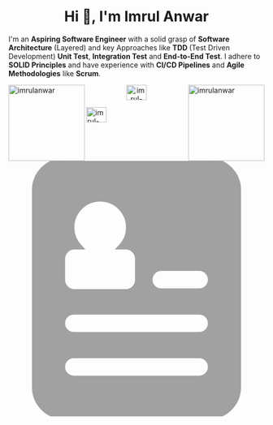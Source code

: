 


<h1 align="center">Hi 👋, I'm Imrul Anwar</h1>
<p>
I'm an <strong>Aspiring Software Engineer</strong> with a solid grasp of <strong>Software Architecture</strong> (Layered) and key Approaches like <strong>TDD </strong>(Test Driven Development) <strong>Unit Test</strong>, <strong>Integration Test</strong> and <strong>End-to-End Test</strong>. I adhere to <strong>SOLID Principles</strong> and have experience with <strong>CI/CD Pipelines</strong> and <strong>Agile Methodologies</strong> like <strong>Scrum</strong>.
</p>

<img src="https://github-readme-stats.vercel.app/api/top-langs?username=imrulanwar&show_icons=true&locale=en&layout=compact" alt="imrulanwar" width="auto" height="150" align="left" />
<img src="https://github-readme-streak-stats.herokuapp.com/?user=imrulanwar&" alt="imrulanwar" width="auto" height="150" align="right" />

<p align="center">
<a href="https://linkedin.com/in/imrul-anwar-3aa233218" target="blank"><img align="center" src="https://raw.githubusercontent.com/rahuldkjain/github-profile-readme-generator/master/src/images/icons/Social/linked-in-alt.svg" alt="imrul-anwar-3aa233218" height="30" width="40" /></a>

<a href="https://linkedin.com/in/imrul-anwar-3aa233218" target="blank"><img align="center" src="https://raw.githubusercontent.com/rahuldkjain/github-profile-readme-generator/master/src/images/icons/Social/linked-in-alt.svg" alt="imrul-anwar-3aa233218" height="30" width="40" /><svg fill="#a1a1a1" version="1.1" id="Capa_1" xmlns="http://www.w3.org/2000/svg" xmlns:xlink="http://www.w3.org/1999/xlink" viewBox="0 0 43.916 43.916" xml:space="preserve" stroke="#a1a1a1"><g id="SVGRepo_bgCarrier" stroke-width="0"></g><g id="SVGRepo_tracerCarrier" stroke-linecap="round" stroke-linejoin="round"></g><g id="SVGRepo_iconCarrier"> <g> <path d="M34.395,0H9.522c-2.762,0-5,2.239-5,5v33.916c0,2.761,2.238,5,5,5h24.871c2.762,0,5-2.239,5-5V5 C39.395,2.239,37.154,0,34.395,0z M9.208,16.855c0-1.172,0.951-2.121,2.121-2.121h0.742c-0.791-0.874-1.277-2.03-1.277-3.304 c0-2.723,2.209-4.931,4.932-4.931c2.725,0,4.932,2.207,4.932,4.932c0,1.272-0.486,2.429-1.279,3.303h0.709 c1.172,0,2.121,0.949,2.121,2.121v3.578c0,1.122-0.875,2.03-1.975,2.106h-9.051c-1.1-0.076-1.975-0.984-1.975-2.106V16.855 L9.208,16.855z M32.708,37.416h-21.5c-1.104,0-2-0.896-2-2s0.896-2,2-2h21.5c1.104,0,2,0.896,2,2S33.812,37.416,32.708,37.416z M32.708,29.916h-21.5c-1.104,0-2-0.896-2-2s0.896-2,2-2h21.5c1.104,0,2,0.896,2,2S33.812,29.916,32.708,29.916z M32.708,22.416 h-6.5c-1.104,0-2-0.896-2-2c0-1.104,0.896-2,2-2h6.5c1.104,0,2,0.896,2,2C34.708,21.52,33.812,22.416,32.708,22.416z"></path> </g> </g></svg></a>

</p>




















